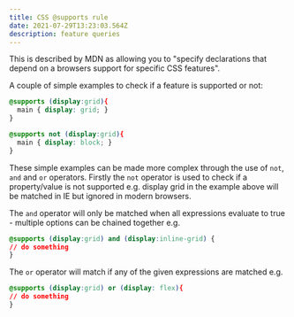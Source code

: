 ```yaml
---
title: CSS @supports rule
date: 2021-07-29T13:23:03.564Z
description: feature queries
---
```

This is described by MDN as allowing you to "specify declarations that depend on a browsers support for specific CSS features".

A couple of simple examples to check if a feature is supported or not:

```css
@supports (display:grid){
  main { display: grid; }
}

@supports not (display:grid){
  main { display: block; }
}
```

These simple examples can be made more complex through the use of `not`, `and` and `or` operators. Firstly the `not` operator is used to check if a property/value is not supported e.g. display grid in the example above will be matched in IE but ignored in modern browsers.

The `and` operator will only be matched when all expressions evaluate to true - multiple options can be chained together e.g. 

```css
@supports (display:grid) and (display:inline-grid) {
// do something
}
```

The `or` operator will match if any of the given expressions are matched e.g.

```css
@supports (display:grid) or (display: flex){
// do something
}
```